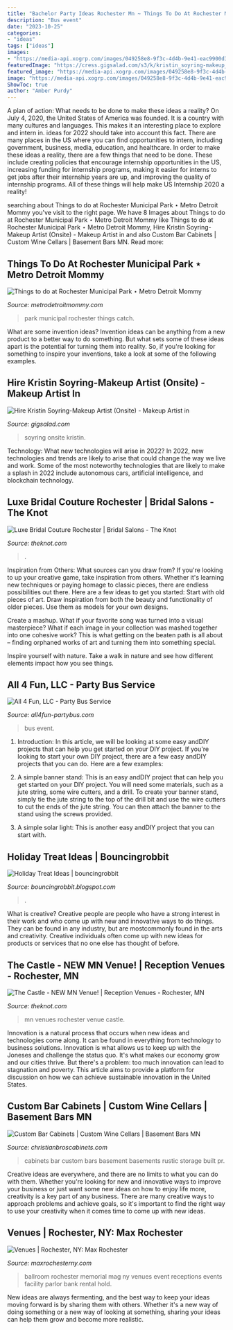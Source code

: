 ```yaml
---
title: "Bachelor Party Ideas Rochester Mn ~ Things To Do At Rochester Municipal Park ⋆ Metro Detroit Mommy"
description: "Bus event"
date: "2023-10-25"
categories:
- "ideas"
tags: ["ideas"]
images:
- "https://media-api.xogrp.com/images/049258e8-9f3c-4d4b-9e41-eac9900d31b3~rs_720.480"
featuredImage: "https://cress.gigsalad.com/s3/k/kristin_soyring-makeup_artist_onsite_w/52facc6e40f8b.jpg"
featured_image: "https://media-api.xogrp.com/images/049258e8-9f3c-4d4b-9e41-eac9900d31b3~rs_720.480"
image: "https://media-api.xogrp.com/images/049258e8-9f3c-4d4b-9e41-eac9900d31b3~rs_720.480"
ShowToc: true
author: "Amber Purdy"
---
```



A plan of action: What needs to be done to make these ideas a reality?
On July 4, 2020, the United States of America was founded. It is a country with many cultures and languages. This makes it an interesting place to explore and intern in. ideas for 2022 should take into account this fact. There are many places in the US where you can find opportunities to intern, including government, business, media, education, and healthcare. 
In order to make these ideas a reality, there are a few things that need to be done. These include creating policies that encourage internship opportunities in the US, increasing funding for internship programs, making it easier for interns to get jobs after their internship years are up, and improving the quality of internship programs. All of these things will help make US Internship 2020 a reality!

	

		
searching about Things to do at Rochester Municipal Park ⋆ Metro Detroit Mommy you've visit to the right page. We have 8 Images about Things to do at Rochester Municipal Park ⋆ Metro Detroit Mommy like Things to do at Rochester Municipal Park ⋆ Metro Detroit Mommy, Hire Kristin Soyring-Makeup Artist (Onsite) - Makeup Artist in and also Custom Bar Cabinets | Custom Wine Cellars | Basement Bars MN. Read more:
		
    
## Things To Do At Rochester Municipal Park ⋆ Metro Detroit Mommy

<img loading=lazy src="https://2.bp.blogspot.com/-ZHVtm_FLv1U/WY7zeo59bXI/AAAAAAAAXNY/A1FdFYcDZXE--wsCIzs1xVd3cZmTa_dQwCLcBGAs/s1600/catch%2Band%2Brelease.JPG" onerror="this.onerror=null;this.src='https://tse2.mm.bing.net/th?id=OIP.ek92Ct-ddGDC46TDchjLSwHaE8&amp;pid=15.1';" alt="Things to do at Rochester Municipal Park ⋆ Metro Detroit Mommy">

_Source: metrodetroitmommy.com_

>park municipal rochester things catch. 

	

What are some invention ideas?
Invention ideas can be anything from a new product to a better way to do something. But what sets some of these ideas apart is the potential for turning them into reality. So, if you're looking for something to inspire your inventions, take a look at some of the following examples.

    
## Hire Kristin Soyring-Makeup Artist (Onsite) - Makeup Artist In

<img loading=lazy src="https://cress.gigsalad.com/s3/k/kristin_soyring-makeup_artist_onsite_w/52facc6e40f8b.jpg" onerror="this.onerror=null;this.src='https://tse2.mm.bing.net/th?id=OIP._we7FJqmu6SpPlSbL7UKrwAAAA&amp;pid=15.1';" alt="Hire Kristin Soyring-Makeup Artist (Onsite) - Makeup Artist in">

_Source: gigsalad.com_

>soyring onsite kristin. 

	

Technology: What new technologies will arise in 2022?
In 2022, new technologies and trends are likely to arise that could change the way we live and work. Some of the most noteworthy technologies that are likely to make a splash in 2022 include autonomous cars, artificial intelligence, and blockchain technology.

    
## Luxe Bridal Couture Rochester | Bridal Salons - The Knot

<img loading=lazy src="https://media-api.xogrp.com/images/049258e8-9f3c-4d4b-9e41-eac9900d31b3~rs_720.480" onerror="this.onerror=null;this.src='https://tse1.mm.bing.net/th?id=OIP.RNec62_T1sbaqImiImhUwAHaE8&amp;pid=15.1';" alt="Luxe Bridal Couture Rochester | Bridal Salons - The Knot">

_Source: theknot.com_

>. 

	

Inspiration from Others: What sources can you draw from?
If you're looking to up your creative game, take inspiration from others. Whether it's learning new techniques or paying homage to classic pieces, there are endless possibilities out there. Here are a few ideas to get you started: 
Start with old pieces of art. Draw inspiration from both the beauty and functionality of older pieces. Use them as models for your own designs. 

Create a mashup. What if your favorite song was turned into a visual masterpiece? What if each image in your collection was mashed together into one cohesive work? This is what getting on the beaten path is all about – finding orphaned works of art and turning them into something special. 

Inspire yourself with nature. Take a walk in nature and see how different elements impact how you see things.

    
## All 4 Fun, LLC - Party Bus Service

<img loading=lazy src="http://www.all4fun-partybus.com/images/ideas.jpg" onerror="this.onerror=null;this.src='https://tse4.mm.bing.net/th?id=OIP.z-6RM-iIrVLdjuPwrJJU-QHaDe&amp;pid=15.1';" alt="All 4 Fun, LLC - Party Bus Service">

_Source: all4fun-partybus.com_

>bus event. 

	

1) Introduction: In this article, we will be looking at some easy andDIY projects that can help you get started on your DIY project.
If you're looking to start your own DIY project, there are a few easy andDIY projects that you can do. Here are a few examples:
1) A simple banner stand: This is an easy andDIY project that can help you get started on your DIY project. You will need some materials, such as a jute string, some wire cutters, and a drill. To create your banner stand, simply tie the jute string to the top of the drill bit and use the wire cutters to cut the ends of the jute string. You can then attach the banner to the stand using the screws provided.

2) A simple solar light: This is another easy andDIY project that you can start with.

    
## Holiday Treat Ideas | Bouncingrobbit

<img loading=lazy src="https://www.passionforsavings.com/content/uploads/2018/10/holiday-treats-for-kids.jpg" onerror="this.onerror=null;this.src='https://tse3.mm.bing.net/th?id=OIP.uPJLf821WZ9s-UjN-a0LBAHaEO&amp;pid=15.1';" alt="Holiday Treat Ideas | bouncingrobbit">

_Source: bouncingrobbit.blogspot.com_

>. 

	

What is creative?
Creative people are people who have a strong interest in their work and who come up with new and innovative ways to do things. They can be found in any industry, but are mostcommonly found in the arts and creativity. Creative individuals often come up with new ideas for products or services that no one else has thought of before.

    
## The Castle - NEW MN Venue! | Reception Venues - Rochester, MN

<img loading=lazy src="https://media-api.xogrp.com/images/22149ae6-17bf-407c-a5d3-5bfdd9d2476e" onerror="this.onerror=null;this.src='https://tse1.mm.bing.net/th?id=OIP.DAcM6yQzq4dE3TydNOfLQQHaE8&amp;pid=15.1';" alt="The Castle - NEW MN Venue! | Reception Venues - Rochester, MN">

_Source: theknot.com_

>mn venues rochester venue castle. 

	

Innovation is a natural process that occurs when new ideas and technologies come along. It can be found in everything from technology to business solutions. Innovation is what allows us to keep up with the Joneses and challenge the status quo. It's what makes our economy grow and our cities thrive. But there's a problem: too much innovation can lead to stagnation and poverty. This article aims to provide a platform for discussion on how we can achieve sustainable innovation in the United States.

    
## Custom Bar Cabinets | Custom Wine Cellars | Basement Bars MN

<img loading=lazy src="http://www.christianbroscabinets.com/images/basements_bars_winecellars/14_custom_bar_cabinets_Pr.jpg" onerror="this.onerror=null;this.src='https://tse3.mm.bing.net/th?id=OIP.DnUhBsRNfaHVLS4EpkDbqwHaE8&amp;pid=15.1';" alt="Custom Bar Cabinets | Custom Wine Cellars | Basement Bars MN">

_Source: christianbroscabinets.com_

>cabinets bar custom bars basement basements rustic storage built pr. 

	

Creative ideas are everywhere, and there are no limits to what you can do with them. Whether you're looking for new and innovative ways to improve your business or just want some new ideas on how to enjoy life more, creativity is a key part of any business. There are many creative ways to approach problems and achieve goals, so it's important to find the right way to use your creativity when it comes time to come up with new ideas.

    
## Venues | Rochester, NY: Max Rochester

<img loading=lazy src="http://maxrochesterny.com/files/2016/04/ballroom.jpg" onerror="this.onerror=null;this.src='https://tse1.mm.bing.net/th?id=OIP.UoSgDNSuhD1Q4Swe6SrjawHaFG&amp;pid=15.1';" alt="Venues | Rochester, NY: Max Rochester">

_Source: maxrochesterny.com_

>ballroom rochester memorial mag ny venues event receptions events facility parlor bank rental hold. 

	

New ideas are always fermenting, and the best way to keep your ideas moving forward is by sharing them with others. Whether it's a new way of doing something or a new way of looking at something, sharing your ideas can help them grow and become more realistic.

